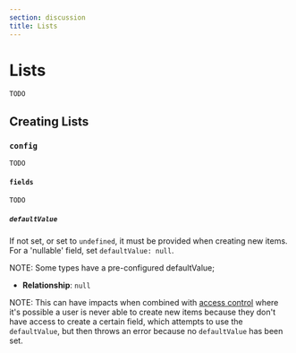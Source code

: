 ```yaml
---
section: discussion
title: Lists
---
```


# Lists

```DOCS_TODO
TODO
```

## Creating Lists

### `config`

```DOCS_TODO
TODO
```

#### `fields`

```DOCS_TODO
TODO
```

##### `defaultValue`

If not set, or set to `undefined`, it must be provided when creating new items.
For a 'nullable' field, set `defaultValue: null`.

NOTE: Some types have a pre-configured defaultValue;

- **Relationship**: `null`

NOTE: This can have impacts when combined with [access control](../access-control.md)
where it's possible a user is never able to create new items because they don't
have access to create a certain field, which attempts to use the `defaultValue`,
but then throws an error because no `defaultValue` has been set.
